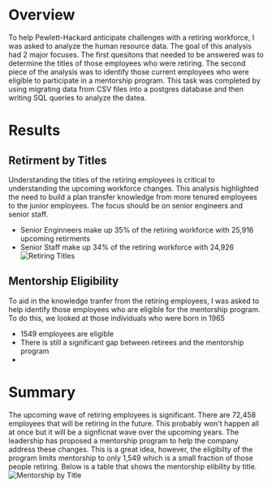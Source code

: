 # Overview
To help Pewlett-Hackard anticipate challenges with a retiring workforce, I was asked to analyze the human resource data. The goal of this analysis had 2 major focuses. The first quesitons that needed to be answered was to determine the titles of those employees who were retiring. The second piece of the analysis was to identify those current employees who were eligible to participate in a mentorship program. This task was completed by using migrating data from CSV files into a postgres database and then writing SQL queries to analyze the datea.

# Results
## Retirment by Titles
Understanding the titles of the retiring employees is critical to understanding the upcoming workforce changes. This analysis highlighted the need to build a plan transfer knowledge from more tenured employees to the junior employees. The focus should be on senior engineers and senior staff.
- Senior Enginneers make up 35% of the retiring workforce with 25,916 upcoming retirments
- Senior Staff make up 34% of the retiring workforce with 24,926
![Retiring Titles](../main/Resources/retiring_titles.png)

## Mentorship Eligibility
To aid in the knowledge tranfer from the retiring employees, I was asked to help identify those employees who are eligible for the mentorship program. To do this, we looked at those individuals who were born in 1965 
- 1549 employees are eligible
- There is still a significant gap between retirees and the mentorship program
- 
# Summary
The upcoming wave of retiring employees is significant. There are 72,458 employees that will be retiring in the future. This probably won't happen all at once but it will be a signficnat wave over the upcoming years. The leadership has proposed a mentorship program to help the company address these changes. This is a great idea, however, the eligibilty of the program limits mentorship to only 1,549 which is a small fraction of those people retiring. Below is a table that shows the mentorship elibility by title.
![Mentorship by Title](../main/Resources/mentorship.png)
